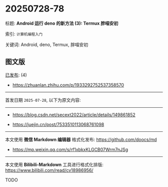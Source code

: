 # 20250728-78

标题:
**Android 运行 deno 的新方法 (3): Termux 胖喵安初**

索引: `计算机编程入门`

关键词: Android, deno, Termux, 胖喵安初


## 图文版

[已发布](./a.md): (4)

+ <https://zhuanlan.zhihu.com/p/1933292752537358570>

----

首发日期 `2025-07-28`, 以下为原文内容:

----

+ <https://blog.csdn.net/secext2022/article/details/149861852>

+ <https://juejin.cn/post/7533510113068761098>

----

本文使用 **微信 Markdown 编辑器** 格式化发布: <https://github.com/doocs/md>

+ <https://mp.weixin.qq.com/s/rf1xbkxKLGCB07Wrm7nJSg>

----

本文使用 **Bilibili-Markdown** 工具进行格式化排版:
<https://www.bilibili.com/read/cv18986956/>

TODO

